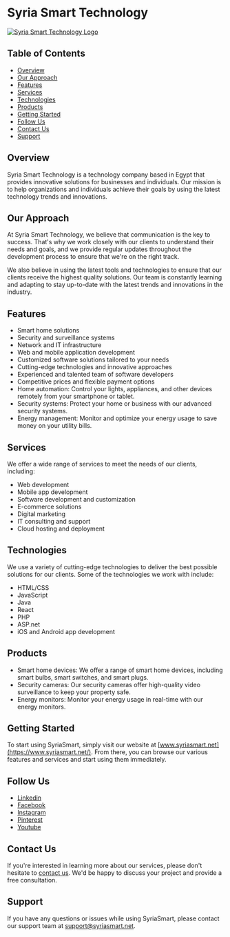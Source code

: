 # Syria Smart Technology

[![Syria Smart Technology Logo](https://www.syriasmart.net/wp-content/uploads/2020/12/Syria-Smart-logo-Site-200x54.png)](https://www.syriasmart.net/)

## Table of Contents

- [Overview](#Overview)
- [Our Approach](#Our-Approach)
- [Features](#Features)
- [Services](#Services)
- [Technologies](#Technologies)
- [Products](#Products)
- [Getting Started](#Getting-Started)
- [Follow Us](#Follow-Us)
- [Contact Us](#Contact-Us)
- [Support](#Support)

## Overview

Syria Smart Technology is a technology company based in Egypt that provides innovative solutions for businesses and individuals. Our mission is to help organizations and individuals achieve their goals by using the latest technology trends and innovations.

## Our Approach

At Syria Smart Technology, we believe that communication is the key to success. That's why we work closely with our clients to understand their needs and goals, and we provide regular updates throughout the development process to ensure that we're on the right track.

We also believe in using the latest tools and technologies to ensure that our clients receive the highest quality solutions. Our team is constantly learning and adapting to stay up-to-date with the latest trends and innovations in the industry.

## Features

- Smart home solutions
- Security and surveillance systems
- Network and IT infrastructure
- Web and mobile application development
- Customized software solutions tailored to your needs
- Cutting-edge technologies and innovative approaches
- Experienced and talented team of software developers
- Competitive prices and flexible payment options
- Home automation: Control your lights, appliances, and other devices remotely from your smartphone or tablet.
- Security systems: Protect your home or business with our advanced security systems.
- Energy management: Monitor and optimize your energy usage to save money on your utility bills.

## Services

We offer a wide range of services to meet the needs of our clients, including:

- Web development
- Mobile app development
- Software development and customization
- E-commerce solutions
- Digital marketing
- IT consulting and support
- Cloud hosting and deployment

## Technologies

We use a variety of cutting-edge technologies to deliver the best possible solutions for our clients. Some of the technologies we work with include:

- HTML/CSS
- JavaScript
- Java
- React
- PHP
- ASP.net
- iOS and Android app development

## Products
- Smart home devices: We offer a range of smart home devices, including smart bulbs, smart switches, and smart plugs.
- Security cameras: Our security cameras offer high-quality video surveillance to keep your property safe.
- Energy monitors: Monitor your energy usage in real-time with our energy monitors.

## Getting Started

To start using SyriaSmart, simply visit our website at [www.syriasmart.net](https://www.syriasmart.net/). From there, you can browse our various features and services and start using them immediately.

## Follow Us

- [Linkedin](https://bit.ly/2VHMqlz)
- [Facebook](https://bit.ly/2HGhyx9)
- [Instagram](https://bit.ly/2F4sDHT)
- [Pinterest](https://bit.ly/2WWPTiY)
- [Youtube](https://bit.ly/2WwR0aW)

## Contact Us

If you're interested in learning more about our services, please don't hesitate to [contact us](mailto:info@syriasmart.net). We'd be happy to discuss your project and provide a free consultation.

## Support

If you have any questions or issues while using SyriaSmart, please contact our support team at [support@syriasmart.net](mailto:support@syriasmart.net).
